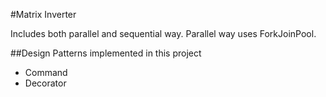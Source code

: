 #Matrix Inverter

Includes both parallel and sequential way. Parallel way uses ForkJoinPool.

##Design Patterns implemented in this project

* Command
* Decorator 
